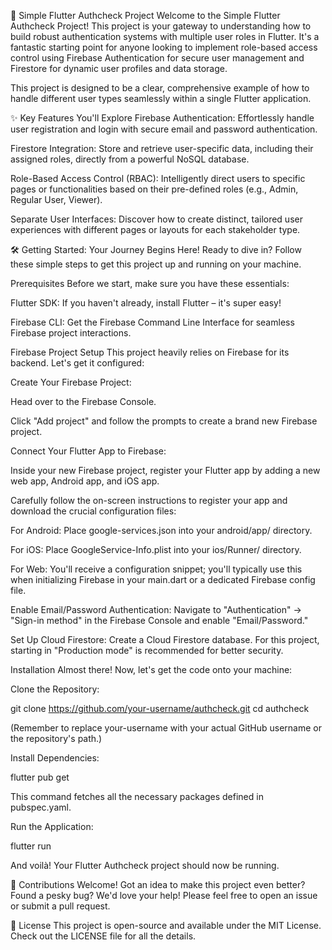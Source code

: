 🚀 Simple Flutter Authcheck Project
Welcome to the Simple Flutter Authcheck Project! This project is your gateway to understanding how to build robust authentication systems with multiple user roles in Flutter. It's a fantastic starting point for anyone looking to implement role-based access control using Firebase Authentication for secure user management and Firestore for dynamic user profiles and data storage.

This project is designed to be a clear, comprehensive example of how to handle different user types seamlessly within a single Flutter application.

✨ Key Features You'll Explore
Firebase Authentication: Effortlessly handle user registration and login with secure email and password authentication.

Firestore Integration: Store and retrieve user-specific data, including their assigned roles, directly from a powerful NoSQL database.

Role-Based Access Control (RBAC): Intelligently direct users to specific pages or functionalities based on their pre-defined roles (e.g., Admin, Regular User, Viewer).

Separate User Interfaces: Discover how to create distinct, tailored user experiences with different pages or layouts for each stakeholder type.

🛠️ Getting Started: Your Journey Begins Here!
Ready to dive in? Follow these simple steps to get this project up and running on your machine.

Prerequisites
Before we start, make sure you have these essentials:

Flutter SDK: If you haven't already, install Flutter – it's super easy!

Firebase CLI: Get the Firebase Command Line Interface for seamless Firebase project interactions.

Firebase Project Setup
This project heavily relies on Firebase for its backend. Let's get it configured:

Create Your Firebase Project:

Head over to the Firebase Console.

Click "Add project" and follow the prompts to create a brand new Firebase project.

Connect Your Flutter App to Firebase:

Inside your new Firebase project, register your Flutter app by adding a new web app, Android app, and iOS app.

Carefully follow the on-screen instructions to register your app and download the crucial configuration files:

For Android: Place google-services.json into your android/app/ directory.

For iOS: Place GoogleService-Info.plist into your ios/Runner/ directory.

For Web: You'll receive a configuration snippet; you'll typically use this when initializing Firebase in your main.dart or a dedicated Firebase config file.

Enable Email/Password Authentication: Navigate to "Authentication" -> "Sign-in method" in the Firebase Console and enable "Email/Password."

Set Up Cloud Firestore: Create a Cloud Firestore database. For this project, starting in "Production mode" is recommended for better security.

Installation
Almost there! Now, let's get the code onto your machine:

Clone the Repository:

git clone https://github.com/your-username/authcheck.git
cd authcheck

(Remember to replace your-username with your actual GitHub username or the repository's path.)

Install Dependencies:

flutter pub get

This command fetches all the necessary packages defined in pubspec.yaml.

Run the Application:

flutter run

And voilà! Your Flutter Authcheck project should now be running.

🤝 Contributions Welcome!
Got an idea to make this project even better? Found a pesky bug? We'd love your help! Please feel free to open an issue or submit a pull request.

📄 License
This project is open-source and available under the MIT License. Check out the LICENSE file for all the details.
